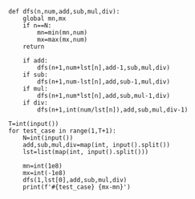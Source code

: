     def dfs(n,num,add,sub,mul,div):
        global mn,mx
        if n==N:
            mn=min(mn,num)
            mx=max(mx,num)
        return

        if add:
            dfs(n+1,num+lst[n],add-1,sub,mul,div)
        if sub:
            dfs(n+1,num-lst[n],add,sub-1,mul,div)
        if mul:
            dfs(n+1,num*lst[n],add,sub,mul-1,div)
        if div:
            dfs(n+1,int(num/lst[n]),add,sub,mul,div-1)

    T=int(input())
    for test_case in range(1,T+1):
        N=int(input())
        add,sub,mul,div=map(int, input().split())
        lst=list(map(int, input().split()))

        mn=int(1e8)
        mx=int(-1e8)
        dfs(1,lst[0],add,sub,mul,div)
        print(f'#{test_case} {mx-mn}')